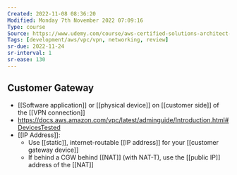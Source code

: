 ```yaml
---
Created: 2022-11-08 08:36:20
Modified: Monday 7th November 2022 07:09:16
Type: course
Source: https://www.udemy.com/course/aws-certified-solutions-architect-associate-saa-c01/?xref=E0Aed11STH4LPUQvCz0GJFABTmM=
Tags: [development/aws/vpc/vpn, networking, review]
sr-due: 2022-11-24
sr-interval: 1
sr-ease: 130
---
```


## Customer Gateway

- [[Software application]] or [[physical device]] on [[customer side]] of the [[VPN connection]]
- https://docs.aws.amazon.com/vpc/latest/adminguide/Introduction.html#DevicesTested
- [[IP Address]]:
	- Use [[static]], internet-routable [[IP address]] for your [[customer gateway device]]
	- If behind a CGW behind [[NAT]] (with NAT-T), use the [[public IP]] address of the [[NAT]]